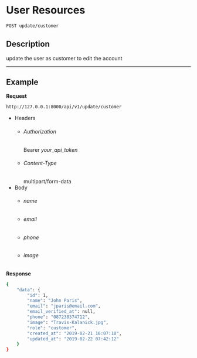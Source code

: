 # User Resources

```bash
POST update/customer
```
## Description
update the user as customer to edit the account
***
## Example

**Request**

```bash
http://127.0.0.1:8000/api/v1/update/customer
```
- Headers
    - ###### Authorization
        Bearer _your_api_token_ 
    - ###### Content-Type
        multipart/form-data
- Body
    - ###### name
    - ###### email
    - ###### phone
    - ###### image 

**Response**

```bash
{
    "data": {
        "id": 1,
        "name": "John Paris",
        "email": "jparis@email.com",
        "email_verified_at": null,
        "phone": "087238374712",
        "image": "Travis-Kalanick.jpg",
        "role": "customer",
        "created_at": "2019-02-21 16:07:10",
        "updated_at": "2019-02-22 07:42:12"
    }
}
```
